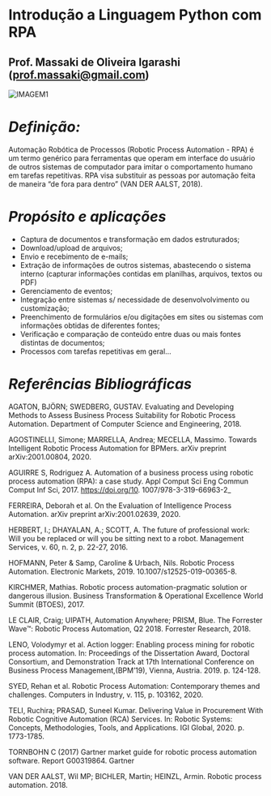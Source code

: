 # Introdução a Linguagem Python com RPA
## Prof. Massaki de Oliveira Igarashi (prof.massaki@gmail.com)
![IMAGEM1](https://github.com/massakiigarashi2/PythonComRPA/blob/main/evento1.jpg)

# *Definição:*
Automação Robótica de Processos  (Robotic Process Automation - RPA) é um termo genérico para ferramentas que operam em interface do usuário de outros sistemas de computador para imitar o comportamento humano em tarefas repetitivas. RPA visa substituir as pessoas por automação feita de maneira “de fora para dentro” (VAN DER AALST, 2018).  

# *Propósito e aplicações*
* Captura de documentos e transformação em dados estruturados;
* Download/upload de arquivos;
* Envio e recebimento de e-mails;
* Extração de informações de outros sistemas, abastecendo o sistema interno (capturar informações contidas em planilhas, arquivos, textos ou PDF)
* Gerenciamento de eventos;
* Integração entre sistemas s/ necessidade de desenvolvolvimento ou customização;
* Preenchimento de formulários e/ou digitações em sites ou sistemas com informações obtidas de diferentes fontes;
* Verificação e comparação de conteúdo entre duas ou mais fontes distintas de documentos;
* Processos com tarefas repetitivas em geral...

# *Referências Bibliográficas*
AGATON, BJÖRN; SWEDBERG, GUSTAV. Evaluating and Developing Methods to Assess Business Process Suitability for Robotic Process Automation. Department of Computer Science and Engineering, 2018.

AGOSTINELLI, Simone; MARRELLA, Andrea; MECELLA, Massimo. Towards Intelligent Robotic Process Automation for BPMers. arXiv preprint arXiv:2001.00804, 2020.

AGUIRRE S, Rodriguez A. Automation of a business process using robotic process automation (RPA): a case study. Appl Comput Sci Eng Commun Comput Inf Sci, 2017. https://doi.org/10. 1007/978-3-319-66963-2_

FERREIRA, Deborah et al. On the Evaluation of Intelligence Process Automation. arXiv preprint arXiv:2001.02639, 2020.

HERBERT, I.; DHAYALAN, A.; SCOTT, A. The future of professional work: Will you be replaced or will you be sitting next to a robot. Management Services, v. 60, n. 2, p. 22-27, 2016.

HOFMANN, Peter & Samp, Caroline & Urbach, Nils. Robotic Process Automation. Electronic Markets, 2019. 10.1007/s12525-019-00365-8. 

KIRCHMER, Mathias. Robotic process automation-pragmatic solution or dangerous illusion. Business Transformation & Operational Excellence World Summit (BTOES), 2017.

LE CLAIR, Craig; UIPATH, Automation Anywhere; PRISM, Blue. The Forrester Wave™: Robotic Process Automation, Q2 2018. Forrester Research, 2018.

LENO, Volodymyr et al. Action logger: Enabling process mining for robotic process automation. In: Proceedings of the Dissertation Award, Doctoral Consortium, and Demonstration Track at 17th International Conference on Business Process Management,(BPM’19), Vienna, Austria. 2019. p. 124-128.

SYED, Rehan et al. Robotic Process Automation: Contemporary themes and challenges. Computers in Industry, v. 115, p. 103162, 2020.

TELI, Ruchira; PRASAD, Suneel Kumar. Delivering Value in Procurement With Robotic Cognitive Automation (RCA) Services. In: Robotic Systems: Concepts, Methodologies, Tools, and Applications. IGI Global, 2020. p. 1773-1785.

TORNBOHN C (2017) Gartner market guide for robotic process automation software. Report G00319864. Gartner

VAN DER AALST, Wil MP; BICHLER, Martin; HEINZL, Armin. Robotic process automation. 2018.
